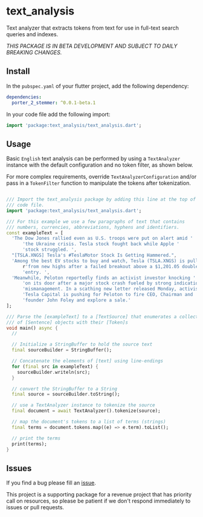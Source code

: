 <!-- 
BSD 3-Clause License
Copyright (c) 2022, GM Consult Pty Ltd
All rights reserved. 
-->

# text_analysis

Text analyzer that extracts tokens from text for use in full-text search queries and indexes. 

*THIS PACKAGE IS IN BETA DEVELOPMENT AND SUBJECT TO DAILY BREAKING CHANGES.*

## Install

In the `pubspec.yaml` of your flutter project, add the following dependency:

```yaml
dependencies:
  porter_2_stemmer: ^0.0.1-beta.1
```

In your code file add the following import:

```dart
import 'package:text_analysis/text_analysis.dart';
```

## Usage

Basic ```English``` text analysis can be performed by using a ```TextAnalyzer``` instance with the default configuration and no token filter, as shown below. 

For more complex requirements, override ```TextAnalyzerConfiguration``` and/or pass in a ```TokenFilter``` function to manipulate the tokens after tokenization.

```dart

/// Import the text_analysis package by adding this line at the top of your
/// code file.
import 'package:text_analysis/text_analysis.dart';

/// For this example we use a few paragraphs of text that contains
/// numbers, currencies, abbreviations, hyphens and identifiers.
const exampleText = [
  'The Dow Jones rallied even as U.S. troops were put on alert amid '
      'the Ukraine crisis. Tesla stock fought back while Apple '
      'stock struggled. ',
  "[TSLA.XNGS] Tesla's #TeslaMotor Stock Is Getting Hammered.",
  'Among the best EV stocks to buy and watch, Tesla (TSLA.XNGS) is pulling back '
      r'from new highs after a failed breakout above a $1,201.05 double-bottom '
      'entry. ',
  'Meanwhile, Peloton reportedly finds an activist investor knocking '
      'on its door after a major stock crash fueled by strong indications of '
      'mismanagement. In a scathing new letter released Monday, activist '
      'Tesla Capital is pushing for Peloton to fire CEO, Chairman and '
      'founder John Foley and explore a sale.'
];

/// Parse the [exampleText] to a [TextSource] that enumerates a collection
/// of [Sentence] objects with their [Token]s
void main() async {
  //

  // Initialize a StringBuffer to hold the source text
  final sourceBuilder = StringBuffer();

  // Concatenate the elements of [text] using line-endings
  for (final src in exampleText) {
    sourceBuilder.writeln(src);
  }

  // convert the StringBuffer to a String
  final source = sourceBuilder.toString();

  // use a TextAnalyzer instance to tokenize the source
  final document = await TextAnalyzer().tokenize(source);

  // map the document's tokens to a list of terms (strings)
  final terms = document.tokens.map((e) => e.term).toList();

  // print the terms
  print(terms);
}

```

## Issues

If you find a bug please fill an [issue](https://github.com/GM-Consult-Pty-Ltd/text_analysis/issues).  

This project is a supporting package for a revenue project that has priority call on resources, so please be patient if we don't respond immediately to issues or pull requests.
